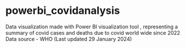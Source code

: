 # powerbi_covidanalysis
Data visualization made with Power BI visualization tool , representing a summary of covid cases and deaths due to covid world wide since 2022
Data source - WHO (Last updated 29 January 2024)
